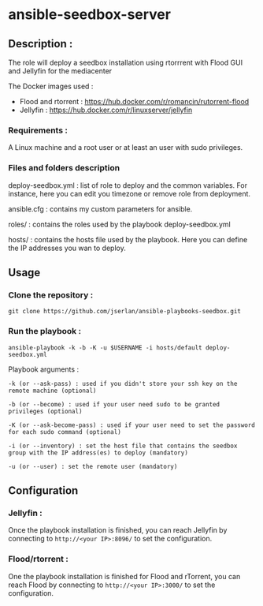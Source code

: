# ansible-seedbox-server

## Description :

The role will deploy a seedbox installation using rtorrrent with Flood GUI and Jellyfin for the mediacenter

The Docker images used :
- Flood and rtorrent : https://hub.docker.com/r/romancin/rutorrent-flood
- Jellyfin : https://hub.docker.com/r/linuxserver/jellyfin

### Requirements :

A Linux machine and a root user or at least an user with sudo privileges.

### Files and folders description

deploy-seedbox.yml : list of role to deploy and the common variables. For instance, here you can edit you timezone or remove role from deployment.

ansible.cfg : contains my custom parameters for ansible.

roles/ : contains the roles used by the playbook deploy-seedbox.yml

hosts/ : contains the hosts file used by the playbook. Here you can define the IP addresses you wan to deploy.

## Usage

### Clone the repository :

    git clone https://github.com/jserlan/ansible-playbooks-seedbox.git

### Run the playbook :

    ansible-playbook -k -b -K -u $USERNAME -i hosts/default deploy-seedbox.yml

Playbook arguments :

    -k (or --ask-pass) : used if you didn't store your ssh key on the remote machine (optional)

    -b (or --become) : used if your user need sudo to be granted privileges (optional)

    -K (or --ask-become-pass) : used if your user need to set the password for each sudo command (optional)

    -i (or --inventory) : set the host file that contains the seedbox group with the IP address(es) to deploy (mandatory)

    -u (or --user) : set the remote user (mandatory)

## Configuration

### Jellyfin :

Once the playbook installation is finished, you can reach Jellyfin by connecting to `http://<your IP>:8096/` to set the configuration.

### Flood/rtorrent :

One the playbook installation is finished for Flood and rTorrent, you can reach Flood by connecting to `http://<your IP>:3000/` to set the configuration.
